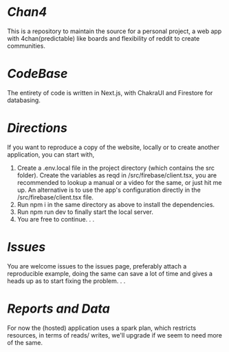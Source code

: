# *Chan4*
This is a repository to maintain the source for a personal project, a web app with 4chan(predictable) like boards and flexibility of reddit to create communities.

# *CodeBase*
The entirety of code is written in Next.js, with ChakraUI and Firestore for databasing.

# *Directions*
If you want to reproduce a copy of the website, locally or to create another application, you can start with,
1. Create a .env.local file in the project directory (which contains the src folder). Create the variables as reqd in /src/firebase/client.tsx,
you are recommended to lookup a manual or a video for the same, or just hit me up. An alternative is to use the app's configuration directly in the /src/firebase/client.tsx file.
1. Run npm i in the same directory as above to install the dependencies.
2. Run npm run dev to finally start the local server.
3. You are free to continue. . .

# *Issues*
You are welcome issues to the issues page, preferably attach a reproducible example, doing the same can save a lot of time and gives a heads up as to start fixing the problem. . .

# *Reports and Data*
For now the (hosted) application uses a spark plan, which restricts resources, in terms of reads/ writes, we'll upgrade if we seem to need more of the same.